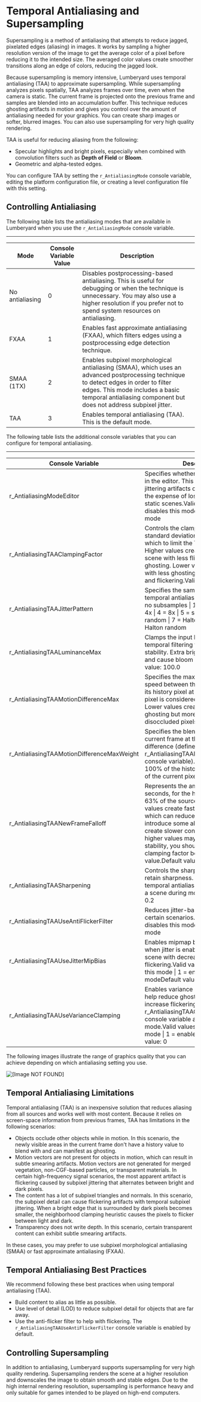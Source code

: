 # Temporal Antialiasing and Supersampling<a name="graphics-rendering-anti-aliasing"></a>

Supersampling is a method of antialiasing that attempts to reduce jagged, pixelated edges \(aliasing\) in images\. It works by sampling a higher resolution version of the image to get the average color of a pixel before reducing it to the intended size\. The averaged color values create smoother transitions along an edge of colors, reducing the jagged look\.

Because supersampling is memory intensive, Lumberyard uses temporal antialiasing \(TAA\) to approximate supersampling\. While supersampling analyzes pixels spatially, TAA analyzes frames over time, even when the camera is static\. The current frame is projected onto the previous frame and samples are blended into an accumulation buffer\. This technique reduces ghosting artifacts in motion and gives you control over the amount of antialiasing needed for your graphics\. You can create sharp images or softer, blurred images\. You can also use supersampling for very high quality rendering\.

TAA is useful for reducing aliasing from the following:
+ Specular highlights and bright pixels, especially when combined with convolution filters such as **Depth of Field** or **Bloom**\.
+ Geometric and alpha\-tested edges\.

You can configure TAA by setting the `r_AntialiasingMode` console variable, editing the platform configuration file, or creating a level configuration file with this setting\.

## Controlling Antialiasing<a name="graphics-rendering-anti-aliasing-antialias"></a>

The following table lists the antialiasing modes that are available in Lumberyard when you use the `r_AntialiasingMode` console variable\.


****  

| Mode | Console Variable Value | Description | 
| --- | --- | --- | 
| No antialiasing | 0 | Disables postprocessing\-based antialiasing\. This is useful for debugging or when the technique is unnecessary\. You may also use a higher resolution if you prefer not to spend system resources on antialiasing\. | 
| FXAA | 1 | Enables fast approximate antialiasing \(FXAA\), which filters edges using a postprocessing edge detection technique\. | 
| SMAA \(1TX\) | 2 | Enables subpixel morphological antialiasing \(SMAA\), which uses an advanced postprocessing technique to detect edges in order to filter edges\. This mode includes a basic temporal antialiasing component but does not address subpixel jitter\. | 
| TAA | 3 | Enables temporal antialiasing \(TAA\)\. This is the default mode\. | 

The following table lists the additional console variables that you can configure for temporal antialiasing\.


****  

| Console Variable | Description | 
| --- | --- | 
| r\_AntialiasingModeEditor | Specifies whether to use subpixel jitter in the editor\. This can eliminate jittering artifacts on helper objects at the expense of losing antialiasing on static scenes\.Valid values: 0 = disables this mode \| 1 = enables this mode | 
| r\_AntialiasingTAAClampingFactor | Controls the clamping factor in standard deviations\. Set the value at which to limit the TAA response\. Higher values create a more stable scene with less flickering but more ghosting\. Lower values create a scene with less ghosting but more aliasing and flickering\.Valid values: 0\.75 – 2\.0 | 
| r\_AntialiasingTAAJitterPattern | Specifies the sampling pattern for temporal antialiasing\.Valid values: 0 = no subsamples \| 1 = 2x \| 2 = 3x \| 3 = 4x \| 4 = 8x \| 5 = sparse grid, 8x8 \| 6 = random \| 7 = Halton 8x \(default\) \| 8 = Halton random | 
| r\_AntialiasingTAALuminanceMax | Clamps the input luminance before temporal filtering to help with image stability\. Extra bright pixels can ghost and cause bloom artifacts\.Default value: 100\.0 | 
| r\_AntialiasingTAAMotionDifferenceMax | Specifies the maximum difference of speed between the current pixel and its history pixel at which the current pixel is considered fully disoccluded\. Lower values create a scene with less ghosting but more aliasing on disoccluded pixels\. | 
| r\_AntialiasingTAAMotionDifferenceMaxWeight | Specifies the blend weight for the current frame at the maximum speed difference \(defined by the r\_AntialiasingTAAMotionDifferenceMax console variable\)\.Valid values: 0 = 100% of the history pixel \| 1 = 100% of the current pixelDefault value: 0\.5 | 
| r\_AntialiasingTAANewFrameFalloff | Represents the amount of time, in seconds, for the history signal to reach 63% of the source signal\. Lower values create faster convergence, which can reduce ghosting but introduce some aliasing\. Higher values create slower convergence\. Because higher values may not improve stability, you should adjust the color clamping factor before adjusting this value\.Default value: 0\.15 | 
| r\_AntialiasingTAASharpening | Controls the sharpening filter to help retain sharpness\. This is useful when temporal antialiasing introduces blur to a scene during motion\.Default value: 0\.2 | 
| r\_AntialiasingTAAUseAntiFlickerFilter | Reduces jitter\-based flickering in certain scenarios\.Valid values: 0 = disables this mode \| 1 = enables this mode | 
| r\_AntialiasingTAAUseJitterMipBias | Enables mipmap biasing on textures when jitter is enabled\. This creates a scene with decreased blur but more flickering\.Valid values: 0 = disables this mode \| 1 = enables this modeDefault value: 1 | 
| r\_AntialiasingTAAUseVarianceClamping | Enables variance color clamping to help reduce ghosting\. This may increase flickering in the scene\. The r\_AntialiasingTAAClampingFactor console variable affects only this mode\.Valid values: 0 = disables this mode \| 1 = enables this modeDefault value: 0 | 

The following images illustrate the range of graphics quality that you can achieve depending on which antialiasing setting you use\.

![\[Image NOT FOUND\]](http://docs.aws.amazon.com/lumberyard/latest/userguide/images/shared-bistro-bar-example.gif)

## Temporal Antialiasing Limitations<a name="graphics-rendering-anti-aliasing-limitations"></a>

Temporal antialiasing \(TAA\) is an inexpensive solution that reduces aliasing from all sources and works well with most content\. Because it relies on screen\-space information from previous frames, TAA has limitations in the following scenarios:
+ Objects occlude other objects while in motion\. In this scenario, the newly visible areas in the current frame don't have a history value to blend with and can manifest as ghosting\.
+ Motion vectors are not present for objects in motion, which can result in subtle smearing artifacts\. Motion vectors are not generated for merged vegetation, non\-CGF\-based particles, or transparent materials\. In certain high\-frequency signal scenarios, the most apparent artifact is flickering caused by subpixel jittering that alternates between bright and dark pixels\.
+ The content has a lot of subpixel triangles and normals\. In this scenario, the subpixel detail can cause flickering artifacts with temporal subpixel jittering\. When a bright edge that is surrounded by dark pixels becomes smaller, the neighborhood clamping heuristic causes the pixels to flicker between light and dark\.
+ Transparency does not write depth\. In this scenario, certain transparent content can exhibit subtle smearing artifacts\.

In these cases, you may prefer to use subpixel morphological antialiasing \(SMAA\) or fast approximate antialiasing \(FXAA\)\.

## Temporal Antialiasing Best Practices<a name="graphics-rendering-anti-aliasing-best-practices"></a>

We recommend following these best practices when using temporal antialiasing \(TAA\)\.
+ Build content to alias as little as possible\.
+ Use level of detail \(LOD\) to reduce subpixel detail for objects that are far away\.
+ Use the anti\-flicker filter to help with flickering\. The `r_AntialiasingTAAUseAntiFlickerFilter` console variable is enabled by default\.

## Controlling Supersampling<a name="graphics-rendering-anti-aliasing-supersampling"></a>

In addition to antialiasing, Lumberyard supports supersampling for very high quality rendering\. Supersampling renders the scene at a higher resolution and downscales the image to obtain smooth and stable edges\. Due to the high internal rendering resolution, supersampling is performance heavy and only suitable for games intended to be played on high\-end computers\.